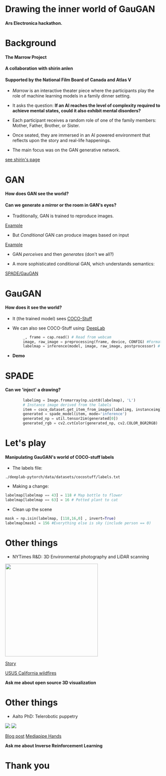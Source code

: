 # Drawing the inner world of GauGAN

#### Ars Electronica hackathon.

# Background

#### The Marrow Project
#### A collaboration with shirin anlen
#### Supported by the National Film Board of Canada and Atlas V

- _Marrow_ is an interactive theater piece where the participants
play the role of machine learning models in a family dinner setting.

- It asks the question:
**If an AI reaches the level of complexity required to achieve mental states, 
could it also exhibit mental disorders?**

- Each participant receives a random role of one of the family members:
Mother, Father, Brother, or Sister.

- Once seated, they are immersed in an AI powered environment that
reflects upon the story and real-life happenings.

- The main focus was on the GAN generative network.

[see shirin's page](https://shirin.works/Marrow-teach-me-how-to-see-you-mother-Machine-learning-immersive)

# GAN
#### How does GAN see the world?
#### Can we generate a mirror or the room in GAN's eyes?

- Traditionally, GAN is trained to reproduce images.

[Example](https://thiscatdoesnotexist.com)

- But _Conditional_ GAN can produce images based on input

[Example](https://affinelayer.com/pixsrv/)

- GAN _perceives_ and then _generates_ (don't we all?)

- A more sophisticated conditional GAN, which understands semantics:

[SPADE/GauGAN](http://nvidia-research-mingyuliu.com/gaugan)

# GauGAN

#### How does it see the world?

- It (the trained model) sees [COCO-Stuff](https://github.com/nightrome/cocostuff)

- We can also see COCO-Stuff using:
[DeepLab](https://github.com/tensorflow/models/tree/master/research/deeplab)

```python
        _, frame = cap.read() # Read from webcam
        image, raw_image = preprocessing(frame, device, CONFIG) #Format image
        labelmap = inference(model, image, raw_image, postprocessor) # Run model
```

- **Demo**

# SPADE
#### Can we 'inject' a drawing?

```python
        labelimg = Image.fromarray(np.uint8(labelmap), 'L')
        # Instance image derived from the labels
        item = coco_dataset.get_item_from_images(labelimg, instanceimg)
        generated = spade_model(item, mode='inference')
        generated_np = util.tensor2im(generated[0])
        generated_rgb = cv2.cvtColor(generated_np, cv2.COLOR_BGR2RGB)
```

# Let's play

#### Manipulating GauGAN's world of COCO-stuff labels

- The labels file:
```
./deeplab-pytorch/data/datasets/cocostuff/labels.txt
```

- Making a change:
```python
labelmap[labelmap == 43] = 118 # Map bottle to flower
labelmap[labelmap == 63] = 16 # Potted plant to cat
```

- Clean up the scene
```python
mask = np.isin(labelmap, [118,16,0] , invert=True)
labelmap[mask] = 156 #Everything else is sky (include person == 0)
```

# Other things

- NYTimes R&D: 3D Environmental photography and LiDAR scanning
<img src="https://static01.nyt.com/images/2021/05/16/nyregion/16gospelchoirsA/merlin_186911460_81ee06a7-00dc-4daf-8702-8fb189da4555-superJumbo.jpg" width=300>

[Story](https://www.nytimes.com/interactive/2021/05/12/nyregion/harlem-gospel-church-choir.html)

[USUS California wildfires](https://bit.ly/3kGRDbR)

**Ask me about open source 3D visualization**

# Other things

- Aalto PhD: Telerobotic puppetry
<img src="https://cloud.avner.us/index.php/s/48ZqJ7x5c297C4i/download">
<img src="https://cloud.avner.us/index.php/s/5SKY46rQtwqDq7A/download">

[Blog post](https://bit.ly/3kB9pO0)
[Mediapipe Hands](https://google.github.io/mediapipe/solutions/hands.html)

**Ask me about Inverse Reinforcement Learning**

# Thank you
